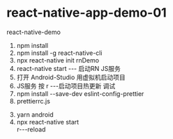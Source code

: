 # react-native-app-demo-01
react-native-demo

1. npm install
2. npm install -g react-native-cli
3. npx react-native init rnDemo
4. react-native start --- 启动RN JS服务
5. 打开 Android-Studio 用虚拟机启动项目
6. JS服务 按 r ---启动项目热更新 调试
1.  npm install --save-dev eslint-config-prettier
2.  prettierrc.js  
<!--    
        "extends": ["prettier"],
        "plugins": ["prettier"],
        "rules": {
            "prettier/prettier": "error",
            "arrow-body-style": "off",
            "prefer-arrow-callback": "off"
        } 
-->
3. yarn android
4. npx react-native start   
r---reload
